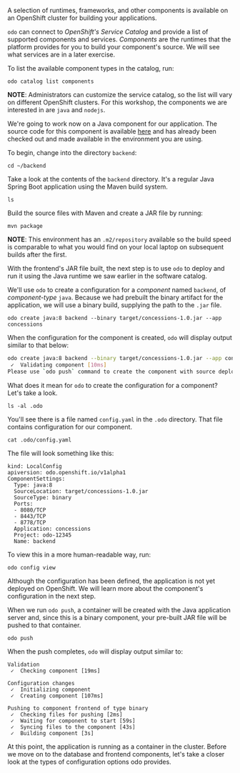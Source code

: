 A selection of runtimes, frameworks, and other components is available on an OpenShift cluster for building your applications.

`odo` can connect to *OpenShift's Service Catalog* and provide a list of supported components and services. *Components* are the runtimes that the platform provides for you to build your component's source. We will see what services are in a later exercise.

To list the available component types in the catalog, run:

```execute-1
odo catalog list components
```

__NOTE__: Administrators can customize the service catalog, so the list will vary on different OpenShift clusters. For this workshop, the components we are interested in are `java` and `nodejs`.

We're going to work now on a Java component for our application. The source code for this component is available [here](https://github.com/openshift-roadshow/concession-kiosk-backend-java) and has already been checked out and made available in the environment you are using.

To begin, change into the directory `backend`:

```execute-1
cd ~/backend
```

Take a look at the contents of the `backend` directory. It's a regular Java Spring Boot application using the Maven build system.

```execute-1
ls
```

Build the source files with Maven and create a JAR file by running:

```execute-1
mvn package
```

__NOTE__: This environment has an `.m2/repository` available so the build speed is comparable to what you would find on your local laptop on subsequent builds after the first.

With the frontend's JAR file built, the next step is to use `odo` to deploy and run it using the Java runtime we saw earlier in the software catalog.

We'll use `odo` to create a configuration for a *component* named `backend`, of *component-type* `java`. Because we had prebuilt the binary artifact for the application, we will use a binary build, supplying the path to the ``.jar`` file.

```execute-1
odo create java:8 backend --binary target/concessions-1.0.jar --app concessions
```

When the configuration for the component is created, `odo` will display output similar to that below:

```bash
odo create java:8 backend --binary target/concessions-1.0.jar --app concessions
 ✓  Validating component [10ms]
Please use `odo push` command to create the component with source deployed
```

What does it mean for `odo` to create the configuration for a component? Let's take a look.

```execute-1
ls -al .odo
```

You'll see there is a file named `config.yaml` in the `.odo` directory. That file contains configuration for our component.

```execute-1
cat .odo/config.yaml
```

The file will look something like this:

```
kind: LocalConfig
apiversion: odo.openshift.io/v1alpha1
ComponentSettings:
  Type: java:8
  SourceLocation: target/concessions-1.0.jar
  SourceType: binary
  Ports:
  - 8080/TCP
  - 8443/TCP
  - 8778/TCP
  Application: concessions
  Project: odo-12345
  Name: backend
```

To view this in a more human-readable way, run:

```execute-1
odo config view
```

Although the configuration has been defined, the application is not yet deployed on OpenShift. We will learn more about the component's configuration in the next step.

When we run `odo push`, a container will be created with the Java application server and, since this is a binary component, your pre-built JAR file will be pushed to that container.

```execute-1
odo push
```

When the push completes, ``odo`` will display output similar to:

```
Validation
 ✓  Checking component [19ms]

Configuration changes
 ✓  Initializing component
 ✓  Creating component [107ms]

Pushing to component frontend of type binary
 ✓  Checking files for pushing [2ms]
 ✓  Waiting for component to start [59s]
 ✓  Syncing files to the component [43s]
 ✓  Building component [3s]
```

At this point, the application is running as a container in the cluster. Before we move on to the database and frontend components, let's take a closer look at the types of configuration options odo provides.